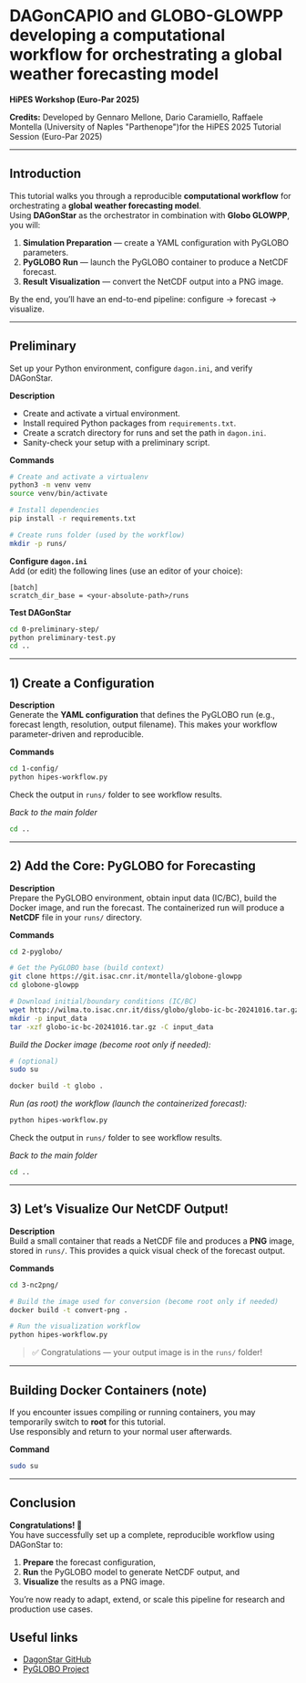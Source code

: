 # DAGonCAPIO and GLOBO-GLOWPP developing a computational workflow for orchestrating a global weather forecasting model 
**HiPES Workshop (Euro-Par 2025)**

**Credits:** Developed by Gennaro Mellone, Dario Caramiello, Raffaele Montella (University of Naples "Parthenope")for the HiPES 2025 Tutorial Session (Euro-Par 2025)

---
## Introduction
This tutorial walks you through a reproducible **computational workflow** for orchestrating a **global weather forecasting model**.  
Using **DAGonStar** as the orchestrator in combination with **Globo GLOWPP**, you will:

1. **Simulation Preparation** — create a YAML configuration with PyGLOBO parameters.  
2. **PyGLOBO Run** — launch the PyGLOBO container to produce a NetCDF forecast.  
3. **Result Visualization** — convert the NetCDF output into a PNG image.

By the end, you’ll have an end-to-end pipeline: configure → forecast → visualize.

---

## Preliminary

Set up your Python environment, configure `dagon.ini`, and verify DAGonStar.

**Description**  
- Create and activate a virtual environment.  
- Install required Python packages from `requirements.txt`.  
- Create a scratch directory for runs and set the path in `dagon.ini`.  
- Sanity-check your setup with a preliminary script.  

**Commands**
```bash
# Create and activate a virtualenv
python3 -m venv venv
source venv/bin/activate

# Install dependencies
pip install -r requirements.txt

# Create runs folder (used by the workflow)
mkdir -p runs/
```

**Configure `dagon.ini`**  
Add (or edit) the following lines (use an editor of your choice):
```
[batch]
scratch_dir_base = <your-absolute-path>/runs
```

**Test DAGonStar**
```bash
cd 0-preliminary-step/
python preliminary-test.py
cd ..
```

---

## 1) Create a Configuration

**Description**  
Generate the **YAML configuration** that defines the PyGLOBO run (e.g., forecast length, resolution, output filename). This makes your workflow parameter-driven and reproducible.

**Commands**
```bash
cd 1-config/
python hipes-workflow.py
```

Check the output in `runs/` folder to see workflow results.

*Back to the main folder*
```bash
cd ..
```

---

## 2) Add the Core: PyGLOBO for Forecasting

**Description**  
Prepare the PyGLOBO environment, obtain input data (IC/BC), build the Docker image, and run the forecast. The containerized run will produce a **NetCDF** file in your `runs/` directory.

**Commands**
```bash
cd 2-pyglobo/

# Get the PyGLOBO base (build context)
git clone https://git.isac.cnr.it/montella/globone-glowpp
cd globone-glowpp

# Download initial/boundary conditions (IC/BC)
wget http://wilma.to.isac.cnr.it/diss/globo/globo-ic-bc-20241016.tar.gz
mkdir -p input_data
tar -xzf globo-ic-bc-20241016.tar.gz -C input_data
```

*Build the Docker image (become root only if needed):*
```bash
# (optional)
sudo su

docker build -t globo .

```

*Run (as root) the workflow (launch the containerized forecast):*
```bash
python hipes-workflow.py
```

Check the output in `runs/` folder to see workflow results.

*Back to the main folder*
```bash
cd ..
```
---

## 3) Let’s Visualize Our NetCDF Output!

**Description**  
Build a small container that reads a NetCDF file and produces a **PNG** image, stored in `runs/`. This provides a quick visual check of the forecast output.

**Commands**
```bash
cd 3-nc2png/

# Build the image used for conversion (become root only if needed)
docker build -t convert-png .

# Run the visualization workflow
python hipes-workflow.py
```

> ✅ Congratulations — your output image is in the `runs/` folder!

---

## Building Docker Containers (note)
If you encounter issues compiling or running containers, you may temporarily switch to **root** for this tutorial.  
Use responsibly and return to your normal user afterwards.

**Command**
```bash
sudo su
```

---

## Conclusion
**Congratulations! 🎉**  
You have successfully set up a complete, reproducible workflow using DAGonStar to:  
1. **Prepare** the forecast configuration,  
2. **Run** the PyGLOBO model to generate NetCDF output, and  
3. **Visualize** the results as a PNG image.  

You’re now ready to adapt, extend, or scale this pipeline for research and production use cases.  


## Useful links
- [DagonStar GitHub](https://github.com/montella/dagonstar)  
- [PyGLOBO Project](https://git.isac.cnr.it/montella/globone-glowpp)  
